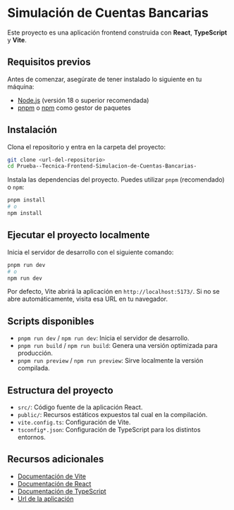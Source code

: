 # Simulación de Cuentas Bancarias

Este proyecto es una aplicación frontend construida con **React**, **TypeScript** y **Vite**.

## Requisitos previos

Antes de comenzar, asegúrate de tener instalado lo siguiente en tu máquina:

- [Node.js](https://nodejs.org/) (versión 18 o superior recomendada)
- [pnpm](https://pnpm.io/) o [npm](https://www.npmjs.com/) como gestor de paquetes

## Instalación

Clona el repositorio y entra en la carpeta del proyecto:

```bash
git clone <url-del-repositorio>
cd Prueba--Tecnica-Frontend-Simulacion-de-Cuentas-Bancarias-
```

Instala las dependencias del proyecto. Puedes utilizar `pnpm` (recomendado) o `npm`:

```bash
pnpm install
# o
npm install
```

## Ejecutar el proyecto localmente

Inicia el servidor de desarrollo con el siguiente comando:

```bash
pnpm run dev
# o
npm run dev
```

Por defecto, Vite abrirá la aplicación en `http://localhost:5173/`. Si no se abre automáticamente, visita esa URL en tu navegador.

## Scripts disponibles

- `pnpm run dev` / `npm run dev`: Inicia el servidor de desarrollo.
- `pnpm run build` / `npm run build`: Genera una versión optimizada para producción.
- `pnpm run preview` / `npm run preview`: Sirve localmente la versión compilada.

## Estructura del proyecto

- `src/`: Código fuente de la aplicación React.
- `public/`: Recursos estáticos expuestos tal cual en la compilación.
- `vite.config.ts`: Configuración de Vite.
- `tsconfig*.json`: Configuración de TypeScript para los distintos entornos.

## Recursos adicionales

- [Documentación de Vite](https://vitejs.dev/)
- [Documentación de React](https://react.dev/)
- [Documentación de TypeScript](https://www.typescriptlang.org/)
- [Url de la aplicación](https://prueba-tecnica-frontend-simulacion.vercel.app/)


